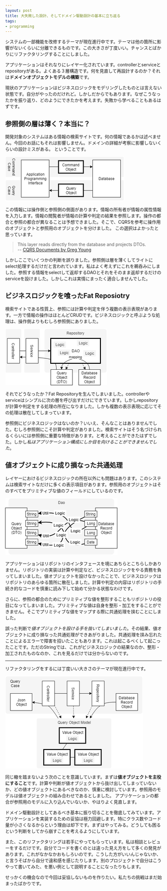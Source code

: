 ```yaml
---
layout: post
title: 大失敗した設計、そしてドメイン駆動設計の基本に立ち返る
tags: 
- programming
---
```


システムの一部機能を改修するテーマが現在進行中です。テーマは他の箇所に影響がないくらいに分離できるものです。この大きさが丁度いい。チャンスとばかりにリファクタリングすることにしました。

アプリケーションはそれなりにレイヤー化されています。controllerとserviceとrepositoryがある。よくある３層構造です。何を見直して再設計するのか？それは**ドメインオブジェクトモデルの構築**です。

現状のアプリケーションはビジネスロジックをモデリングしたものとは言えない状態です。自分がやったのだけれど。しかしだからでもあります。なぜこうなったかを振り返り、どのようにできたかを考えます。失敗から学べることもあるはずです。

## 参照側の層は薄く？本当に？

開発対象のシステムはある情報の検索サイトです。何の情報であるかは述べません。今回のお話にもそれは影響しません。ドメインの詳細が考察に影響しないくらいの設計ミスがある。
ということです。

![CQRS](../images/posts/2019-07-21/cqrs.png)

この情報には操作側と参照側の側面があります。情報の所有者が情報の属性情報を入力します。情報の閲覧者が情報の計算や判定の結果を参照します。操作の都合と参照の都合が異なることは予想できました。そこで、CQRSを参考に操作用のオブジェクトと参照用のオブジェクトを分けました。
この選択はよかったと思っています。

> This layer reads directly from the database and projects DTOs.  
-- [CQRS Documents by Greg Young](https://cqrs.files.wordpress.com/2010/11/cqrs_documents.pdf)

しかしここでいくつかの判断を誤りました。参照側は層を薄くしてライトにselect処理するだけだと言われています。私はよく考えずにこれを鵜呑みにしました。参照する情報をselectして返却するDAOとそれをそのまま返却するだけのserviceを設けました。しかしこれは実情にまったく適合しませんでした。

## ビジネスロジックを喰ったFat Reposiotry

検索サイトである性質上、参照には計算や判定を伴う複数の表示表現があります。一方で情報の操作はほとんどCRUDです。ビジネスロジックと呼ぶような処理は、操作側よりもむしろ参照側にありました。

![Fat Repository](../images/posts/2019-07-21/fat-repository.png)

それでどうなったか？Fat Repositoryを生んでしまいました。controllerやserviceはシンプルに次の層を呼び出すだけにできています。しかしrepositoryが計算や判定をする処理の所在になりました。しかも複数の表示表現に応じてその処理は散在してしまっています。

参照側にビジネスロジックはないのか？いいえ、そんなことはありませんでした。むしろ参照側にこそ計算や判定がありました。検索サイトはそう名づけられるくらいには参照側に重要な特徴があります。と考えることができたはずでした。しかし*私はアプリケーション構成にしか目を向けることができませんでした*。

## 値オブジェクトに成り損なった共通処理

レイヤーにおけるビジネスロジックの所在以外にも問題はあります。このシステムは検索サイトなだけに多くの表示項目があります。参照用のオブジェクトはそのすべてをプリミティブな値のフィールドにしているのです。

![Primitive value fields](../images/posts/2019-07-21/primitive-value-fields.png)

アプリケーションはリポジトリのインタフェースを境にあちらとこちらしかありません。リポジトリの実装は計算や判定など、ビジネスロジックをやる責務を負ってしまいました。値オブジェクトを設けなかったことで、ビジネスロジックはリポジトリのあらゆる箇所に散在しました。計算や判定の内容はリポジトリの手続き的なコードを慎重に読み下して始めて分かる状態なわけです。

さらに、参照の都合のためにプリミティブな値を整形することもリポジトリの役目になってしまいました。プリミティブな値は自身を整形・加工をすることができません。そこでプリミティブな値をマップする際に共通処理を挟むことにしました。

誤った判断で*値オブジェクトを設ける手を抜いてしまいました*。その結果、値オブジェクトに成り損なった共通処理ができあがりました。共通処理を挟み忘れたことによるエラーで障害を招いたこともあります。これは起こるべくして起こったことです。ただのStringでは、これがビジネスロジックの結果なのか、整形・加工されたものなのか、これを見るだけでは分からないのです。

----

リファクタリングをするには丁度いい大きさのテーマが現在進行中です。

![Query Object Model](../images/posts/2019-07-21/query-object-model.png)

同じ轍を踏まないよう次のことを意識しています。まずは**値オブジェクトを主役にすること**です。計算や判断が値オブジェクトから抜け出してしまっていないか、どの値オブジェクトにあるべきなのか、慎重に検討しています。参照用のモデルは値オブジェクトの組み合わせであるとしました。
アプリケーションの都合が参照用のモデルに入り込んでいないか、やはりよく見直します。

ドメイン駆動設計としてあるべき基本に振り切ることを徹底してみています。アプリケーションを実装するための妥協は極力回避します。特にクラス数やコード量が小さくなるからという理由は却下です。まずはやってみる。どうしても困るという判断をしてから崩すことを考えるようにしています。

また、このリファクタリングは若手にやってもらっています。私は相談とレビューをするだけです。自分でコードを書くのとは違った見え方をして多くの発見があります。これがなかなかおもしろいのです。こうした方がいいんじゃないか、と言うそばから自分で違和感を感じたりします。別のプロジェクトで自分はこうやって書いてみた、を悪い例として説明することになったりもします。

せっかくの機会なので今回は妥協しないものを作りたい。私たちの挑戦はまだ始まったばかりです。